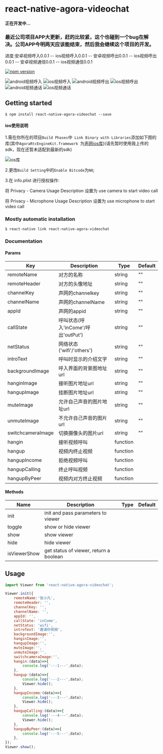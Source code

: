 # react-native-agora-videochat

#### 正在开发中...

### 最近公司项目APP大更新，赶的比较紧，这个也碰到一个bug在解决。公司APP今明两天应该能结束，然后我会继续这个项目的开发。

进度:安卓视频呼入0.0.1 -- ios视频呼入0.0.1 -- 安卓视频呼出0.0.1 -- ios视频呼出0.0.1 -- 安卓视频通信0.0.1 -- ios视频通信0.0.1

[![npm version](https://img.shields.io/npm/v/react-native-agora-videochat.svg?style=flat-square)](https://www.npmjs.com/package/react-native-agora-videochat)

![android视频呼入](./readmeImg/android-inCome.jpeg)
![ios视频呼入](./readmeImg/ios-inCome.jpeg)
![android视频呼出](./readmeImg/android-outPut.jpeg)
![ios视频呼出](./readmeImg/ios-outPut.png)
![android视频通话](./readmeImg/androidChat.jpeg)
![ios视频通话](./readmeImg/iosChat.jpeg)


## Getting started

`$ npm install react-native-agora-videochat --save`

#### ios使用说明

1.需在你所在的项目`Build Phases`中` Link Binary with Libraries`添加如下图的库(其中`AgoraRtcEngineKit.framework `为[声网ios库](https://www.agora.io/cn/blog/download/))(请先暂时使用我上传的sdk，现在还暂未适配到最新的sdk)

![ios库](./readmeImg/ios-lib.jpeg)

2.更改`Build Setting`中的`Enable Bitcode`为`NO`;

3.在 info.plist 进行授权操作:

将 Privacy - Camera Usage Description 设置为 use camera to start video call

将 Privacy - Microphone Usage Description 设置为 use microphone to start video call

### Mostly automatic installation

`$ react-native link react-native-agora-videochat`

### Documentation

#### Params

|Key | Description | Type | Default|
| --- | ----------- | ---- | ------ |
|remoteName  |对方的名称            |string  |""            |
|remoteHeader   |对方的头像地址            |string  |""             |
|channelKey       |声网的channelkey            |string  |""        |
|channelName |声网的channelName           |string   |""   |
|appId  |声网的appid            |string   |""   |
|callState      |呼叫状态(呼入'inCome'/呼出'outPut')            |string   |""   |
|netStatus       |网络状态('wifi'/'others')            |string   |"" |
|introText              |呼叫时显示的介绍文字            |string   |"" |
|backgroundImage |呼入界面的背景图地址url           |string   |""   |
|hanginImage  |接听图片地址url            |string   |""   |
|hangupImage      |挂断图片地址url            |string   |""   |
|muteImage       |允许自己声音的图片地址url            |string   |"" |
|unmuteImage              |不允许自己声音的图片url            |string   |"" |
|switchcameraImage              |切换摄像头的图片url            |string   |"" |
|hangin       |接听视频呼叫            |function|                   |
|hangup        |视频内终止视频            |function|                   |
|hangupIncome        |拒绝视频呼叫            |function|                   |
|hangupCalling        |终止呼叫视频            |function|                   |
|hangupByPeer        |视频内对方终止视频            |function|                   |

#### Methods

|Name | Description | Type | Default|
| --- | ----------- | ---- | ------ |
|init         |init and pass parameters to viewer      |     |   |
|toggle       |show or hide viewer                     |     |   |
|show         |show viewer                             |     |   |
|hide         |hide viewer                             |     |   |
|isViewerShow |get status of viewer, return a boolean  |     |   |

## Usage
```javascript
import Viewer from 'react-native-agora-videochat';

Viewer.init({
    remoteName:'张小凡',
    remoteHeader: '',
    channelKey: '',
    channelName: '',
    appId: '',
    callState: 'inCome',
    netStatus: 'wifi',
    introText: '邀请你视频',
    backgroundImage:'',
    hanginImage:'',
    hangupImage:'',
    muteImage:'',
    unmuteImage:'',
    switchcameraImage:'',
    hangin:(data)=>{
        console.log('---1---',data);
    },
    hangup:(data)=>{
        console.log('---2---',data);
        Viewer.hide();
    },
    hangupIncome:(data)=>{
        console.log('---3---',data);
        Viewer.hide();
    },
    hangupCalling:(data)=>{
        console.log('---4---',data);
        Viewer.hide();
    },
    hangupByPeer:(data)=>{
        console.log('---5---',data);
    },
});
Viewer.show();
```
  
